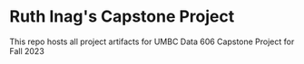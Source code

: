 # Ruth Inag's Capstone Project

This repo hosts all project artifacts for UMBC Data 606 Capstone Project for Fall 2023
